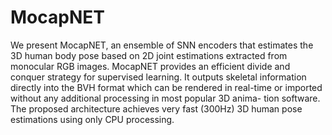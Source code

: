 # MocapNET
We present MocapNET, an ensemble of SNN encoders that estimates the 3D human body pose based on 2D joint estimations extracted from monocular RGB images. MocapNET provides an efficient divide and conquer strategy for supervised learning. It outputs skeletal information directly into the BVH format which can be rendered in real-time or imported without any additional processing in most popular 3D anima- tion software.   The proposed architecture achieves very fast (300Hz) 3D human pose estimations using only CPU processing.
